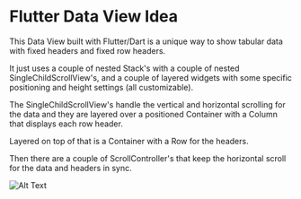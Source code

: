 # Flutter Data View Idea

This Data View built with Flutter/Dart is a unique way to show tabular data with fixed headers and fixed row headers.

It just uses a couple of nested Stack's with a couple of nested SingleChildScrollView's, and a couple of layered widgets with some specific positioning and height settings (all customizable).

The SingleChildScrollView's handle the vertical and horizontal scrolling for the data and they are layered over a positioned Container with a Column that displays each row header.

Layered on top of that is a Container with a Row for the headers.

Then there are a couple of ScrollController's that keep the horizontal scroll for the data and headers in sync.


![Alt Text](https://mediasrc.com/datatable_idea/data_view_idea.gif)
